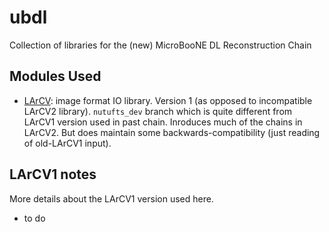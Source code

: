 # ubdl

Collection of libraries for the (new) MicroBooNE DL Reconstruction Chain

## Modules Used

* [LArCV](https://github.com/larbys/larcv): image format IO library. Version 1 (as opposed to incompatible LArCV2 library).
  `nutufts_dev` branch which is quite different from LArCV1 version used in past chain.  Inroduces much of the chains in LArCV2.
  But does maintain some backwards-compatibility (just reading of old-LArCV1 input).




## LArCV1 notes

More details about the LArCV1 version used here.

* to do
